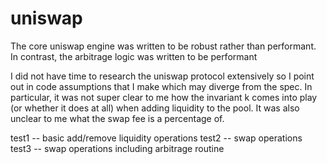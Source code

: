 # uniswap

The core uniswap engine was written to be robust rather than performant. In contrast, the arbitrage logic was written to be performant

I did not have time to research the uniswap protocol extensively so I point out in code assumptions that I make which may diverge from the spec. In particular, it was not super clear to me how the invariant k comes into play (or whether it does at all) when adding liquidity to the pool. It was also unclear to me what the swap fee is a percentage of.

test1 -- basic add/remove liquidity operations
test2 -- swap operations
test3 -- swap operations including arbitrage routine